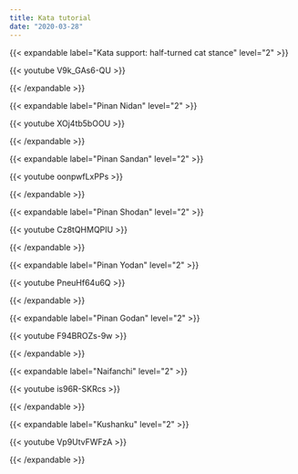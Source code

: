 ```yaml
---
title: Kata tutorial
date: "2020-03-28"
---
```


{{< expandable label="Kata support: half-turned cat stance" level="2" >}}

{{< youtube V9k_GAs6-QU >}}

{{< /expandable >}}

{{< expandable label="Pinan Nidan" level="2" >}}

{{< youtube XOj4tb5bOOU >}}

{{< /expandable >}}

{{< expandable label="Pinan Sandan" level="2" >}}

{{< youtube oonpwfLxPPs >}}

{{< /expandable >}}

{{< expandable label="Pinan Shodan" level="2" >}}

{{< youtube Cz8tQHMQPIU >}}

{{< /expandable >}}

{{< expandable label="Pinan Yodan" level="2" >}}

{{< youtube PneuHf64u6Q >}}

{{< /expandable >}}

{{< expandable label="Pinan Godan" level="2" >}}

{{< youtube F94BROZs-9w >}}

{{< /expandable >}}

{{< expandable label="Naifanchi" level="2" >}}

{{< youtube is96R-SKRcs >}}

{{< /expandable >}}

{{< expandable label="Kushanku" level="2" >}}

{{< youtube Vp9UtvFWFzA >}}

{{< /expandable >}}
